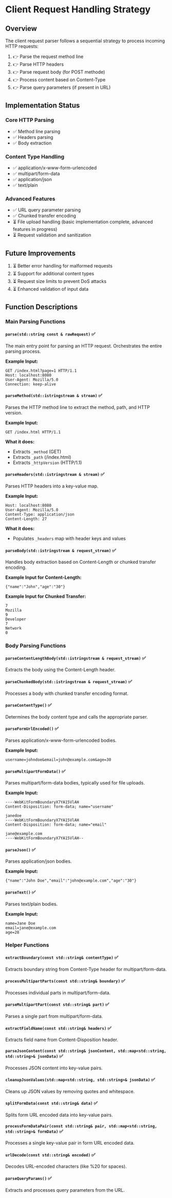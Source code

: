 # Client Request Handling Strategy
## Overview

The client request parser follows a sequential strategy to process incoming HTTP requests:

1. 👉 Parse the request method line
2. 👉 Parse HTTP headers
3. 👉 Parse request body (for POST methode)
4. 👉 Process content based on Content-Type
5. 👉 Parse query parameters (if present in URL)

## Implementation Status

### Core HTTP Parsing
- ✅ Method line parsing
- ✅ Headers parsing
- ✅ Body extraction

### Content Type Handling
- ✅ application/x-www-form-urlencoded
- ✅ multipart/form-data
- ✅ application/json
- ✅ text/plain

### Advanced Features
- ✅ URL query parameter parsing
- ✅ Chunked transfer encoding
- ⏳ File upload handling (basic implementation complete, advanced features in progress)
- ⏳ Request validation and sanitization

## Future Improvements

1. ⏳ Better error handling for malformed requests
2. ⏳ Support for additional content types
3. ⏳ Request size limits to prevent DoS attacks
4. ⏳ Enhanced validation of input data


## Function Descriptions

### Main Parsing Functions

#### `parse(std::string const & rawRequest)` ✅
The main entry point for parsing an HTTP request. Orchestrates the entire parsing process.

**Example Input:**
```
GET /index.html?page=1 HTTP/1.1
Host: localhost:8080
User-Agent: Mozilla/5.0
Connection: keep-alive

```

#### `parseMethod(std::istringstream & stream)` ✅
Parses the HTTP method line to extract the method, path, and HTTP version.

**Example Input:**
```
GET /index.html HTTP/1.1
```

**What it does:**
- Extracts `_method` (GET)
- Extracts `_path` (/index.html)
- Extracts `_httpVersion` (HTTP/1.1)

#### `parseHeaders(std::istringstream & stream)` ✅
Parses HTTP headers into a key-value map.

**Example Input:**
```
Host: localhost:8080
User-Agent: Mozilla/5.0
Content-Type: application/json
Content-Length: 27
```

**What it does:**
- Populates `_headers` map with header keys and values

#### `parseBody(std::istringstream & request_stream)` ✅
Handles body extraction based on Content-Length or chunked transfer encoding.

**Example Input for Content-Length:**
```
{"name":"John","age":"30"}
```

**Example Input for Chunked Transfer:**
```
7
Mozilla
9
Developer
7
Network
0

```

### Body Parsing Functions

#### `parseContentLengthBody(std::istringstream & request_stream)` ✅
Extracts the body using the Content-Length header.

#### `parseChunkedBody(std::istringstream & request_stream)` ✅
Processes a body with chunked transfer encoding format.

#### `parseContentType()` ✅
Determines the body content type and calls the appropriate parser.

#### `parseFormUrlEncoded()` ✅
Parses application/x-www-form-urlencoded bodies.

**Example Input:**
```
username=johndoe&email=john@example.com&age=30
```

#### `parseMultipartFormData()` ✅
Parses multipart/form-data bodies, typically used for file uploads.

**Example Input:**
```
----WebKitFormBoundaryX7YA15VlAH
Content-Disposition: form-data; name="username"

janedoe
----WebKitFormBoundaryX7YA15VlAH
Content-Disposition: form-data; name="email"

jane@example.com
----WebKitFormBoundaryX7YA15VlAH--
```

#### `parseJson()` ✅
Parses application/json bodies.

**Example Input:**
```
{"name":"John Doe","email":"john@example.com","age":"30"}
```

#### `parseText()` ✅
Parses text/plain bodies.

**Example Input:**
```
name=Jane Doe
email=jane@example.com
age=28
```

### Helper Functions

#### `extractBoundary(const std::string& contentType)` ✅
Extracts boundary string from Content-Type header for multipart/form-data.

#### `processMultipartParts(const std::string& boundary)` ✅
Processes individual parts in multipart/form-data.

#### `parseMultipartPart(const std::string& part)` ✅
Parses a single part from multipart/form-data.

#### `extractFieldName(const std::string& headers)` ✅
Extracts field name from Content-Disposition header.

#### `parseJsonContent(const std::string& jsonContent, std::map<std::string, std::string>& jsonData)` ✅
Processes JSON content into key-value pairs.

#### `cleanupJsonValues(std::map<std::string, std::string>& jsonData)` ✅
Cleans up JSON values by removing quotes and whitespace.

#### `splitFormData(const std::string& data)` ✅
Splits form URL encoded data into key-value pairs.

#### `processFormDataPair(const std::string& pair, std::map<std::string, std::string>& formData)` ✅
Processes a single key-value pair in form URL encoded data.

#### `urlDecode(const std::string& encoded)` ✅
Decodes URL-encoded characters (like %20 for spaces).

#### `parseQueryParams()` ✅
Extracts and processes query parameters from the URL.

